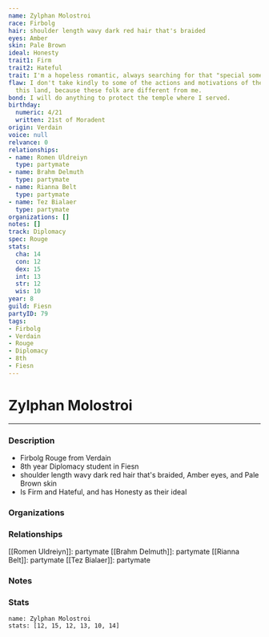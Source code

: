 ```yaml
---
name: Zylphan Molostroi
race: Firbolg
hair: shoulder length wavy dark red hair that's braided
eyes: Amber
skin: Pale Brown
ideal: Honesty
trait1: Firm
trait2: Hateful
trait: I'm a hopeless romantic, always searching for that "special someone."
flaw: I don't take kindly to some of the actions and motivations of the people of
  this land, because these folk are different from me.
bond: I will do anything to protect the temple where I served.
birthday:
  numeric: 4/21
  written: 21st of Moradent
origin: Verdain
voice: null
relvance: 0
relationships:
- name: Romen Uldreiyn
  type: partymate
- name: Brahm Delmuth
  type: partymate
- name: Rianna Belt
  type: partymate
- name: Tez Bialaer
  type: partymate
organizations: []
notes: []
track: Diplomacy
spec: Rouge
stats:
  cha: 14
  con: 12
  dex: 15
  int: 13
  str: 12
  wis: 10
year: 8
guild: Fiesn
partyID: 79
tags:
- Firbolg
- Verdain
- Rouge
- Diplomacy
- 8th
- Fiesn
---
```

# Zylphan Molostroi
---
### Description
- Firbolg Rouge from Verdain
- 8th year Diplomacy student in Fiesn
- shoulder length wavy dark red hair that's braided, Amber eyes, and Pale Brown skin
- Is Firm and Hateful, and has Honesty as their ideal

### Organizations

### Relationships
[[Romen Uldreiyn]]: partymate
[[Brahm Delmuth]]: partymate
[[Rianna Belt]]: partymate
[[Tez Bialaer]]: partymate

### Notes

### Stats
```statblock
name: Zylphan Molostroi
stats: [12, 15, 12, 13, 10, 14]
```
